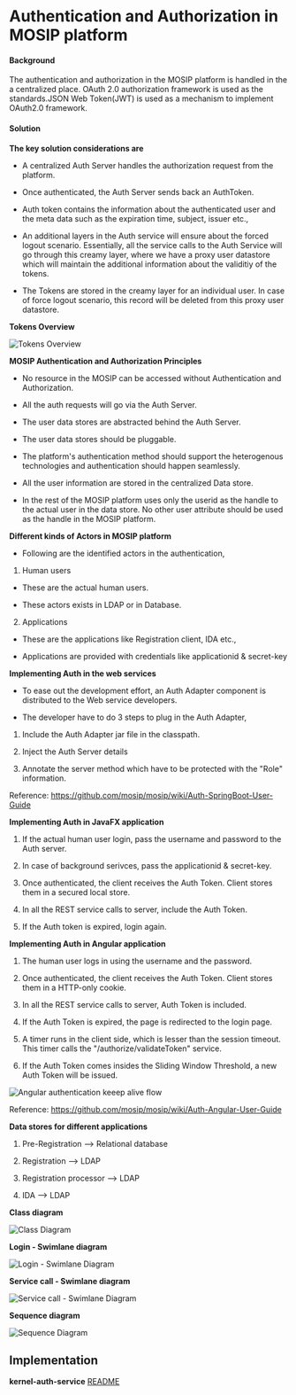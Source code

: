 # Authentication and Authorization in MOSIP platform

#### Background

The authentication and authorization in the MOSIP platform is handled in the a centralized place. OAuth 2.0 authorization framework is used as the standards.JSON Web Token(JWT) is used as a mechanism to implement OAuth2.0 framework. 

#### Solution



**The key solution considerations are**


- A centralized Auth Server handles the authorization request from the platform. 

- Once authenticated, the Auth Server  sends back an AuthToken.

- Auth token contains the information about the authenticated user and the meta data such as the expiration time, subject, issuer etc., 

- An additional layers in the Auth service will ensure about the forced logout scenario. Essentially, all the service calls to the Auth Service will go through this creamy layer, where we have a proxy user datastore which will maintain the additional information about the validitiy of the tokens. 

- The Tokens are stored in the creamy layer for an individual user. In case of force logout scenario, this record will be deleted from this proxy user datastore. 

**Tokens Overview**

![Tokens Overview](_images/kernel-authn-tokensoverview.jpg)

**MOSIP Authentication and Authorization Principles**

- No resource in the MOSIP can be accessed without Authentication and Authorization. 

- All the auth requests will go via the Auth Server. 

- The user data stores are abstracted behind the Auth Server. 

- The user data stores should be pluggable. 

- The platform's authentication method should support the heterogenous technologies and authentication should happen seamlessly. 

- All the user information are stored in the centralized Data store. 

- In the rest of the MOSIP platform uses only the userid as the handle to the actual user in the data store. No other user attribute should be used as the handle in the MOSIP platform. 


**Different kinds of Actors in MOSIP platform**

- Following are the identified actors in the authentication, 

1. Human users

- These are the actual human users. 

- These actors exists in LDAP or in Database. 

2. Applications

- These are the applications like Registration client, IDA etc., 

- Applications are provided with credentials like applicationid & secret-key


**Implementing Auth in the web services**

- To ease out the development effort, an Auth Adapter component is distributed to the Web service developers. 

- The developer have to do 3 steps to plug in the Auth Adapter, 

1. Include the Auth Adapter jar file in the classpath. 

2. Inject the Auth Server details 

3. Annotate the server method which have to be protected with the "Role" information. 

Reference: https://github.com/mosip/mosip/wiki/Auth-SpringBoot-User-Guide


**Implementing Auth in JavaFX application**


1. If the actual human user login, pass the username and password to the Auth server.

2. In case of background serivces, pass the applicationid & secret-key. 

3. Once authenticated, the client receives the Auth Token. Client stores them in a secured local store.

4. In all the REST service calls to server, include the Auth Token. 

5. If the Auth token is expired, login again. 


**Implementing Auth in Angular application**

1. The human user logs in using the username and the password. 

2. Once authenticated, the client receives the Auth Token. Client stores them in a HTTP-only cookie. 

3. In all the REST service calls to server, Auth Token is included.  

4. If the Auth Token is expired, the page is redirected to the login page.

5. A timer runs in the client side, which is lesser than the session timeout. This timer calls the "/authorize/validateToken" service.

6. If the Auth Token comes insides the Sliding Window Threshold, a new Auth Token will be issued. 

![Angular authentication keeep alive flow](_images/kernel-authentication-keepalive-prereg.jpg)


Reference: https://github.com/mosip/mosip/wiki/Auth-Angular-User-Guide


**Data stores for different applications**

1. Pre-Registration --> Relational database

2. Registration --> LDAP

3. Registration processor --> LDAP

4. IDA --> LDAP

**Class diagram**

![Class Diagram](_images/kernel-authn-classdiagram.jpg)

**Login - Swimlane diagram**

![Login - Swimlane Diagram](_images/kernel-authn-login-swimlane.jpg)


**Service call - Swimlane diagram**

![Service call - Swimlane Diagram](_images/kernel-authn-servicecall-swimlane.jpg)


**Sequence diagram**

![Sequence Diagram](_images/kernel-authn-sequencediagram.jpg)

## Implementation


**kernel-auth-service** [README](../../../kernel/kernel-auth-service/README.md)
